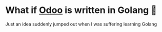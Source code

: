 # What if [Odoo](https://github.com/odoo/odoo) is written in Golang :eyes:

Just an idea suddenly jumped out when I was suffering learning Golang